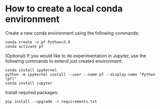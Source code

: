 # How to create a local conda environment

Create a new conda environment using the following commands:

```cli
conda create -n pf Python=3.9
conda activate pf
```

(Optional) If you would like to do experimentation in Jupyter, use the following commands to extend just created environment:

```cli
conda install ipykernel
python -m ipykernel install --user --name pf --display-name "Python (pf)"
conda install jupyter
```

Install required packages:

```cli
pip install --upgrade -r requirements.txt
```